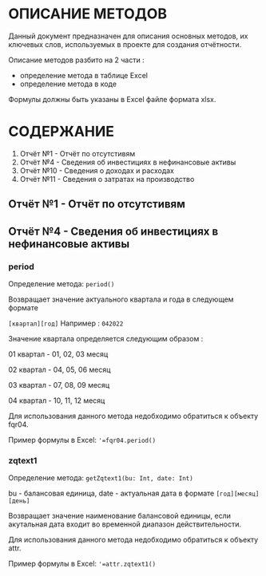 # ОПИСАНИЕ МЕТОДОВ

Данный документ предназначен для описания основных методов, их ключевых слов, используемых в проекте для создания отчётности.

Описание методов разбито на 2 части : 
* определение метода в таблице Excel
* определение метода в коде

Формулы должны быть указаны в Excel файле формата xlsx.

# СОДЕРЖАНИЕ

1. Отчёт №1 - Отчёт по отсутстивям
2. Отчёт №4 - Сведения об инвестициях в нефинансовые активы
3. Отчёт №10 - Сведения о доходах и расходах
4. Отчёт №11 - Сведения о затратах на производство

## Отчёт №1 - Отчёт по отсутстивям



## Отчёт №4 - Сведения об инвестициях в нефинансовые активы

### period
Определение метода: `period()`

Возвращает значение актуального квартала и года в следующем формате

`[квартал][год]` Например : `042022`

Значение квартала определяется следующим образом :

01 квартал - 01, 02, 03 месяц

02 квартал - 04, 05, 06 месяц

03 квартал - 07, 08, 09 месяц

04 квартал - 10, 11, 12 месяц

Для использования данного метода недобходимо обратиться к объекту fqr04.

Пример формулы в Excel: `'=fqr04.period()`

### zqtext1

Определение метода: `getZqtext1(bu: Int, date: Int)`

bu - балансовая единица, date - актуальная дата в формате `[год][месяц][день]`

Возвращает значение наименование балансовой единицы, если акутальная дата входит во временной диапазон действительности.

Для использования данного метода недобходимо обратиться к объекту attr.

Пример формулы в Excel: `'=attr.zqtext1()`

